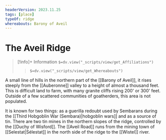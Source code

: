 ```yaml
---
headerVersion: 2023.11.25
tags: [place]
typeOf: ridge
whereabouts: Barony of Aveil
---
```

# The Aveil Ridge
>[!info]+ Information
> `$=dv.view("_scripts/view/get_Affiliations")`
>> `$=dv.view("_scripts/view/get_Whereabouts")`

A small line of hills in the northern part of the [[Barony of Aveil]], it rises steeply from the [[Auberonne]] valley to a height of almost a thousand feet. This is difficult land to farm, with many granite cliffs rising 200' or 300' feet.  Outside of a few scattered communities of goatherders, this area is not populated.

It is known for two things: as a guerilla redoubt used by Sembarans during the [[Third Hobgoblin War (Sembara)|hobgoblin wars]] and as a source of tin. There are two tin mines in the northern slopes of the ridge, controlled by the [[Duchy of Wisford]]. The [[Aveil Road]] runs from the mining town of [[Selestat|Sélestat]] in the north side of the ridge to the [[Wistel]] river. 
